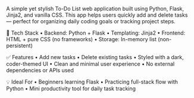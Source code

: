 A simple yet stylish To-Do List web application built using Python, Flask, Jinja2, and vanilla CSS. This app helps users quickly add and delete tasks — perfect for organizing daily coding goals or tracking project steps.

🔧 Tech Stack
	•	Backend: Python + Flask
	•	Templating: Jinja2
	•	Frontend: HTML + pure CSS (no frameworks)
	•	Storage: In-memory list (non-persistent)

✅ Features
	•	Add new tasks
	•	Delete existing tasks
	•	Styled with a dark, coder-themed UI
	•	Clean and minimal user experience
	•	No external dependencies or APIs used

💡 Ideal For
	•	Beginners learning Flask
	•	Practicing full-stack flow with Python
	•	Mini productivity tool for daily task tracking
